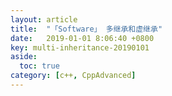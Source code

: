 ```yaml
---
layout: article
title:  "「Software」 多继承和虚继承"
date:   2019-01-01 8:06:40 +0800
key: multi-inheritance-20190101
aside:
  toc: true
category: [c++, CppAdvanced]
---
```

